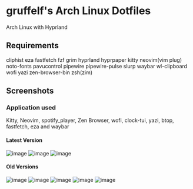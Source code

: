 # gruffelf's Arch Linux Dotfiles
Arch Linux with Hyprland
## Requirements

cliphist
eza 
fastfetch
fzf
grim 
hyprland 
hyprpaper 
kitty 
neovim(vim plug)
noto-fonts
pavucontrol
pipewire
pipewire-pulse
slurp
waybar
wl-clipboard
wofi
yazi
zen-browser-bin
zsh(zim)

## Screenshots
### Application used
Kitty, Neovim, spotify_player, Zen Browser, wofi, clock-tui, yazi, btop, fastfetch, eza and waybar

#### Latest Version
![image](https://github.com/user-attachments/assets/fb14dbe5-b42f-4427-bec5-512c3ed0243d)
![image](https://github.com/user-attachments/assets/126387c0-eaa0-4cc2-b24a-bac486ffdda8)
![image](https://github.com/user-attachments/assets/5b9b0569-1b43-4b16-837a-ace21c2a8549)


#### Old Versions
![image](https://github.com/user-attachments/assets/7579d478-3a72-4b73-b4d8-29c3f78ab521)
![image](https://github.com/user-attachments/assets/44820dde-f5bd-4de7-afe5-9a209ea292e6)
![image](https://github.com/user-attachments/assets/5596b5bb-7816-40ad-bb1c-aea5624c7042)
![image](https://github.com/user-attachments/assets/4100dfa0-9704-4c58-9104-931550344e4a)
![image](https://github.com/user-attachments/assets/1ca8eec9-96af-46eb-85e4-db8821616106)
